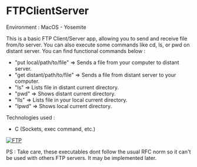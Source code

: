 # FTPClientServer
Environment : MacOS - Yosemite

This is a basic FTP Client/Server app, allowing you to send and receive file from/to server. You can also execute some commands like cd, ls, or pwd on distant server.
You can find functional commands below :

- "put local/path/to/file" => Sends a file from your computer to distant server.
- "get distant/path/to/file" => Sends a file from distant server to your computer.
- "ls" => Lists file in distant current directory.
- "pwd" => Shows distant current directory.
- "lls" => Lists file in your local current directory.
- "lpwd" => Shows local current directory.

Technologies used :
- C (Sockets, exec command, etc.)

[![FTP](http://img.youtube.com/vi/mXpv7breDeg/0.jpg)](https://youtu.be/mXpv7breDeg "FTP")
 
 PS : Take care, these executables dont follow the usual RFC norm so it can't be used with others FTP servers.
      It may be implemented later.
 
